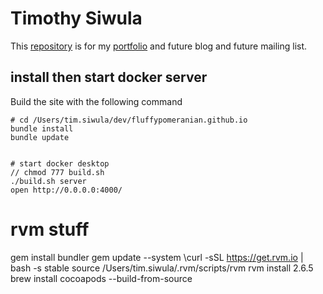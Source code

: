 # Timothy Siwula

This [repository](https://github.com/fluffypomeranian/timsiwula.github.io
)
is for my [portfolio](https://www.timsiwula.com) and future blog and future mailing list.


## install then start docker server
Build the site with the following command

```
# cd /Users/tim.siwula/dev/fluffypomeranian.github.io
bundle install
bundle update


# start docker desktop
// chmod 777 build.sh
./build.sh server
open http://0.0.0.0:4000/

```

# rvm stuff
gem install bundler
gem update --system
\curl -sSL https://get.rvm.io | bash -s stable
source /Users/tim.siwula/.rvm/scripts/rvm
rvm install 2.6.5
brew install cocoapods --build-from-source
